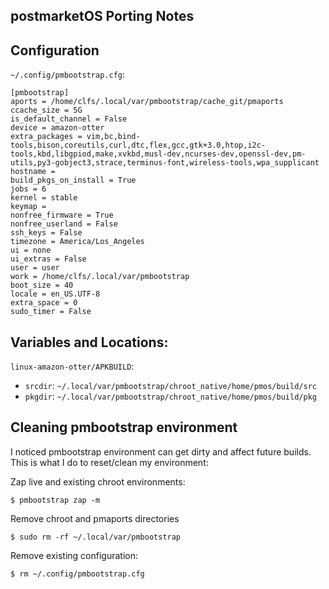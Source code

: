 postmarketOS Porting Notes
--------------------------

## Configuration

`~/.config/pmbootstrap.cfg`:
```
[pmbootstrap]
aports = /home/clfs/.local/var/pmbootstrap/cache_git/pmaports
ccache_size = 5G
is_default_channel = False
device = amazon-otter
extra_packages = vim,bc,bind-tools,bison,coreutils,curl,dtc,flex,gcc,gtk+3.0,htop,i2c-tools,kbd,libgpiod,make,xvkbd,musl-dev,ncurses-dev,openssl-dev,pm-utils,py3-gobject3,strace,terminus-font,wireless-tools,wpa_supplicant
hostname =
build_pkgs_on_install = True
jobs = 6
kernel = stable
keymap =
nonfree_firmware = True
nonfree_userland = False
ssh_keys = False
timezone = America/Los_Angeles
ui = none
ui_extras = False
user = user
work = /home/clfs/.local/var/pmbootstrap
boot_size = 40
locale = en_US.UTF-8
extra_space = 0
sudo_timer = False
```

## Variables and Locations:

`linux-amazon-otter/APKBUILD`:
- `srcdir`: `~/.local/var/pmbootstrap/chroot_native/home/pmos/build/src`
- `pkgdir`: `~/.local/var/pmbootstrap/chroot_native/home/pmos/build/pkg`

## Cleaning pmbootstrap environment

I noticed pmbootstrap environment can get dirty and affect future builds. This is what I do to reset/clean my environment:

Zap live and existing chroot environments:
```
$ pmbootstrap zap -m
```

Remove chroot and pmaports directories
```
$ sudo rm -rf ~/.local/var/pmbootstrap
```

Remove existing configuration:
```
$ rm ~/.config/pmbootstrap.cfg
```
